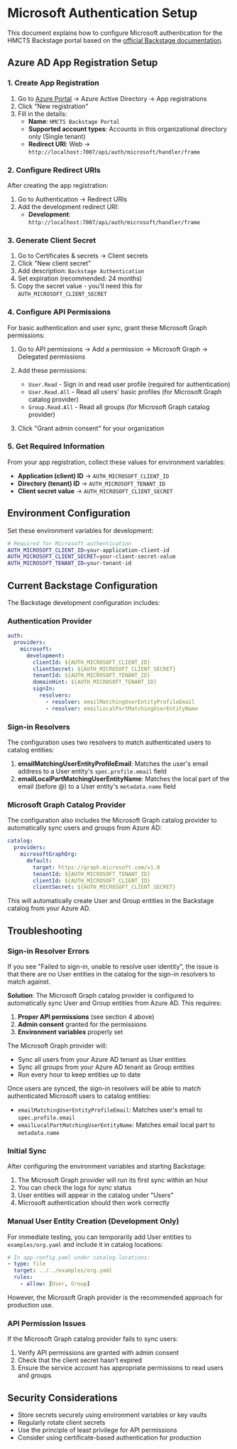 # Microsoft Authentication Setup

This document explains how to configure Microsoft authentication for the HMCTS Backstage portal based on the [official Backstage documentation](https://backstage.io/docs/auth/microsoft/provider/#configure-app-registration-on-azure).

## Azure AD App Registration Setup

### 1. Create App Registration

1. Go to [Azure Portal](https://portal.azure.com) → Azure Active Directory → App registrations
2. Click "New registration"
3. Fill in the details:
   - **Name**: `HMCTS Backstage Portal`
   - **Supported account types**: Accounts in this organizational directory only (Single tenant)
   - **Redirect URI**: Web → `http://localhost:7007/api/auth/microsoft/handler/frame`

### 2. Configure Redirect URIs

After creating the app registration:

1. Go to Authentication → Redirect URIs
2. Add the development redirect URI:
   - **Development**: `http://localhost:7007/api/auth/microsoft/handler/frame`

### 3. Generate Client Secret

1. Go to Certificates & secrets → Client secrets
2. Click "New client secret"
3. Add description: `Backstage Authentication`
4. Set expiration (recommended: 24 months)
5. Copy the secret value - you'll need this for `AUTH_MICROSOFT_CLIENT_SECRET`

### 4. Configure API Permissions

For basic authentication and user sync, grant these Microsoft Graph permissions:

1. Go to API permissions → Add a permission → Microsoft Graph → Delegated permissions
2. Add these permissions:
   - `User.Read` - Sign in and read user profile (required for authentication)
   - `User.Read.All` - Read all users' basic profiles (for Microsoft Graph catalog provider)
   - `Group.Read.All` - Read all groups (for Microsoft Graph catalog provider)

3. Click "Grant admin consent" for your organization

### 5. Get Required Information

From your app registration, collect these values for environment variables:

- **Application (client) ID** → `AUTH_MICROSOFT_CLIENT_ID`
- **Directory (tenant) ID** → `AUTH_MICROSOFT_TENANT_ID`
- **Client secret value** → `AUTH_MICROSOFT_CLIENT_SECRET`

## Environment Configuration

Set these environment variables for development:

```bash
# Required for Microsoft authentication
AUTH_MICROSOFT_CLIENT_ID=your-application-client-id
AUTH_MICROSOFT_CLIENT_SECRET=your-client-secret-value
AUTH_MICROSOFT_TENANT_ID=your-tenant-id
```

## Current Backstage Configuration

The Backstage development configuration includes:

### Authentication Provider

```yaml
auth:
  providers:
    microsoft:
      development:
        clientId: ${AUTH_MICROSOFT_CLIENT_ID}
        clientSecret: ${AUTH_MICROSOFT_CLIENT_SECRET}
        tenantId: ${AUTH_MICROSOFT_TENANT_ID}
        domainHint: ${AUTH_MICROSOFT_TENANT_ID}
        signIn:
          resolvers:
            - resolver: emailMatchingUserEntityProfileEmail
            - resolver: emailLocalPartMatchingUserEntityName
```

### Sign-in Resolvers

The configuration uses two resolvers to match authenticated users to catalog entities:

1. **emailMatchingUserEntityProfileEmail**: Matches the user's email address to a User entity's `spec.profile.email` field
2. **emailLocalPartMatchingUserEntityName**: Matches the local part of the email (before @) to a User entity's `metadata.name` field

### Microsoft Graph Catalog Provider

The configuration also includes the Microsoft Graph catalog provider to automatically sync users and groups from Azure AD:

```yaml
catalog:
  providers:
    microsoftGraphOrg:
      default:
        target: https://graph.microsoft.com/v1.0
        tenantId: ${AUTH_MICROSOFT_TENANT_ID}
        clientId: ${AUTH_MICROSOFT_CLIENT_ID}
        clientSecret: ${AUTH_MICROSOFT_CLIENT_SECRET}
```

This will automatically create User and Group entities in the Backstage catalog from your Azure AD.

## Troubleshooting

### Sign-in Resolver Errors

If you see "Failed to sign-in, unable to resolve user identity", the issue is that there are no User entities in the catalog for the sign-in resolvers to match against.

**Solution**: The Microsoft Graph catalog provider is configured to automatically sync User and Group entities from Azure AD. This requires:

1. **Proper API permissions** (see section 4 above)
2. **Admin consent** granted for the permissions
3. **Environment variables** properly set

The Microsoft Graph provider will:
- Sync all users from your Azure AD tenant as User entities
- Sync all groups from your Azure AD tenant as Group entities
- Run every hour to keep entities up to date

Once users are synced, the sign-in resolvers will be able to match authenticated Microsoft users to catalog entities:
- `emailMatchingUserEntityProfileEmail`: Matches user's email to `spec.profile.email`
- `emailLocalPartMatchingUserEntityName`: Matches email local part to `metadata.name`

### Initial Sync

After configuring the environment variables and starting Backstage:

1. The Microsoft Graph provider will run its first sync within an hour
2. You can check the logs for sync status
3. User entities will appear in the catalog under "Users"
4. Microsoft authentication should then work correctly

### Manual User Entity Creation (Development Only)

For immediate testing, you can temporarily add User entities to `examples/org.yaml` and include it in catalog locations:

```yaml
# In app-config.yaml under catalog.locations:
- type: file
  target: ../../examples/org.yaml
  rules:
    - allow: [User, Group]
```

However, the Microsoft Graph provider is the recommended approach for production use.

### API Permission Issues

If the Microsoft Graph catalog provider fails to sync users:

1. Verify API permissions are granted with admin consent
2. Check that the client secret hasn't expired
3. Ensure the service account has appropriate permissions to read users and groups

## Security Considerations

- Store secrets securely using environment variables or key vaults
- Regularly rotate client secrets
- Use the principle of least privilege for API permissions
- Consider using certificate-based authentication for production